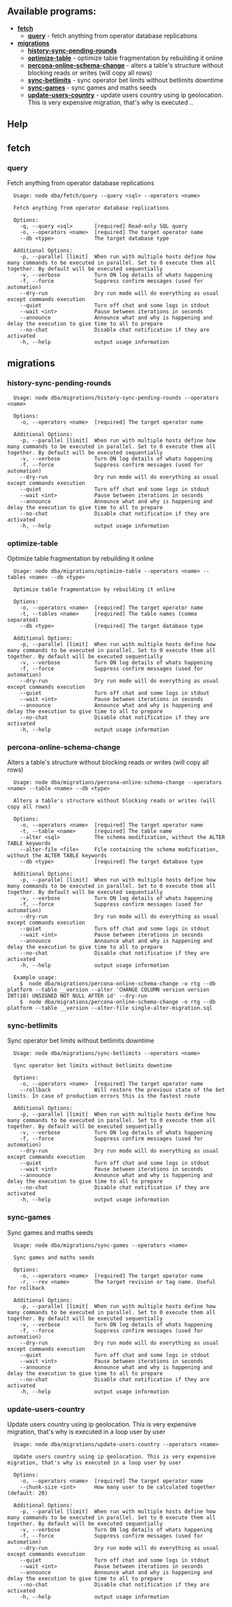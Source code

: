 ## Available programs:

* **[fetch](#fetch)**
    * **[query](#fetch-query)** - fetch anything from operator database replications
* **[migrations](#migrations)**
    * **[history-sync-pending-rounds](#migrations-history-sync-pending-rounds)** 
    * **[optimize-table](#migrations-optimize-table)** - optimize table fragmentation by rebuilding it online
    * **[percona-online-schema-change](#migrations-percona-online-schema-change)** - alters a table&#x27;s structure without blocking reads or writes (will copy all rows)
    * **[sync-betlimits](#migrations-sync-betlimits)** - sync operator bet limits without betlimits downtime
    * **[sync-games](#migrations-sync-games)** - sync games and maths seeds
    * **[update-users-country](#migrations-update-users-country)** - update users country using ip geolocation. This is very expensive migration, that&#x27;s why is executed ..

## Help
## <a name="fetch"></a>fetch
### <a name="fetch-query"></a>query
Fetch anything from operator database replications
```
  Usage: node dba/fetch/query --query <sql> --operators <name> 

  Fetch anything from operator database replications

  Options:
    -q, --query <sql>       [required] Read-only SQL query
    -o, --operators <name>  [required] The target operator name
    --db <type>             The target database type

  Additional Options:
    -p, --parallel [limit]  When run with multiple hosts define how many commands to be executed in parallel. Set to 0 execute them all together. By default will be executed sequentially
    -v, --verbose           Turn ON log details of whats happening
    -f, --force             Suppress confirm messages (used for automation)
    --dry-run               Dry run mode will do everything as usual except commands execution
    --quiet                 Turn off chat and some logs in stdout
    --wait <int>            Pause between iterations in seconds
    --announce              Announce what and why is happening and delay the execution to give time to all to prepare
    --no-chat               Disable chat notification if they are activated
    -h, --help              output usage information
```
## <a name="migrations"></a>migrations
### <a name="migrations-history-sync-pending-rounds"></a>history-sync-pending-rounds

```
  Usage: node dba/migrations/history-sync-pending-rounds --operators <name> 

  Options:
    -o, --operators <name>  [required] The target operator name

  Additional Options:
    -p, --parallel [limit]  When run with multiple hosts define how many commands to be executed in parallel. Set to 0 execute them all together. By default will be executed sequentially
    -v, --verbose           Turn ON log details of whats happening
    -f, --force             Suppress confirm messages (used for automation)
    --dry-run               Dry run mode will do everything as usual except commands execution
    --quiet                 Turn off chat and some logs in stdout
    --wait <int>            Pause between iterations in seconds
    --announce              Announce what and why is happening and delay the execution to give time to all to prepare
    --no-chat               Disable chat notification if they are activated
    -h, --help              output usage information
```
### <a name="migrations-optimize-table"></a>optimize-table
Optimize table fragmentation by rebuilding it online
```
  Usage: node dba/migrations/optimize-table --operators <name> --tables <name> --db <type> 

  Optimize table fragmentation by rebuilding it online

  Options:
    -o, --operators <name>  [required] The target operator name
    -t, --tables <name>     [required] The table names (comma separated)
    --db <type>             [required] The target database type

  Additional Options:
    -p, --parallel [limit]  When run with multiple hosts define how many commands to be executed in parallel. Set to 0 execute them all together. By default will be executed sequentially
    -v, --verbose           Turn ON log details of whats happening
    -f, --force             Suppress confirm messages (used for automation)
    --dry-run               Dry run mode will do everything as usual except commands execution
    --quiet                 Turn off chat and some logs in stdout
    --wait <int>            Pause between iterations in seconds
    --announce              Announce what and why is happening and delay the execution to give time to all to prepare
    --no-chat               Disable chat notification if they are activated
    -h, --help              output usage information
```
### <a name="migrations-percona-online-schema-change"></a>percona-online-schema-change
Alters a table&#x27;s structure without blocking reads or writes (will copy all rows)
```
  Usage: node dba/migrations/percona-online-schema-change --operators <name> --table <name> --db <type> 

  Alters a table's structure without blocking reads or writes (will copy all rows)

  Options:
    -o, --operators <name>  [required] The target operator name
    -t, --table <name>      [required] The table name
    --alter <sql>           The schema modification, without the ALTER TABLE keywords
    --alter-file <file>     File containing the schema modification, without the ALTER TABLE keywords
    --db <type>             [required] The target database type

  Additional Options:
    -p, --parallel [limit]  When run with multiple hosts define how many commands to be executed in parallel. Set to 0 execute them all together. By default will be executed sequentially
    -v, --verbose           Turn ON log details of whats happening
    -f, --force             Suppress confirm messages (used for automation)
    --dry-run               Dry run mode will do everything as usual except commands execution
    --quiet                 Turn off chat and some logs in stdout
    --wait <int>            Pause between iterations in seconds
    --announce              Announce what and why is happening and delay the execution to give time to all to prepare
    --no-chat               Disable chat notification if they are activated
    -h, --help              output usage information

  Example usage:
    $  node dba/migrations/percona-online-schema-change -o rtg --db platform --table __version --alter 'CHANGE COLUMN version version INT(10) UNSIGNED NOT NULL AFTER id' --dry-run
    $  node dba/migrations/percona-online-schema-change -o rtg --db platform --table __version --alter-file single-alter-migration.sql
```
### <a name="migrations-sync-betlimits"></a>sync-betlimits
Sync operator bet limits without betlimits downtime
```
  Usage: node dba/migrations/sync-betlimits --operators <name> 

  Sync operator bet limits without betlimits downtime

  Options:
    -o, --operators <name>  [required] The target operator name
    --rollback              Will restore the previous state of the bet limits. In case of production errors this is the fastest route

  Additional Options:
    -p, --parallel [limit]  When run with multiple hosts define how many commands to be executed in parallel. Set to 0 execute them all together. By default will be executed sequentially
    -v, --verbose           Turn ON log details of whats happening
    -f, --force             Suppress confirm messages (used for automation)
    --dry-run               Dry run mode will do everything as usual except commands execution
    --quiet                 Turn off chat and some logs in stdout
    --wait <int>            Pause between iterations in seconds
    --announce              Announce what and why is happening and delay the execution to give time to all to prepare
    --no-chat               Disable chat notification if they are activated
    -h, --help              output usage information
```
### <a name="migrations-sync-games"></a>sync-games
Sync games and maths seeds
```
  Usage: node dba/migrations/sync-games --operators <name> 

  Sync games and maths seeds

  Options:
    -o, --operators <name>  [required] The target operator name
    -r, --rev <name>        The target revision or tag name. Useful for rollback

  Additional Options:
    -p, --parallel [limit]  When run with multiple hosts define how many commands to be executed in parallel. Set to 0 execute them all together. By default will be executed sequentially
    -v, --verbose           Turn ON log details of whats happening
    -f, --force             Suppress confirm messages (used for automation)
    --dry-run               Dry run mode will do everything as usual except commands execution
    --quiet                 Turn off chat and some logs in stdout
    --wait <int>            Pause between iterations in seconds
    --announce              Announce what and why is happening and delay the execution to give time to all to prepare
    --no-chat               Disable chat notification if they are activated
    -h, --help              output usage information
```
### <a name="migrations-update-users-country"></a>update-users-country
Update users country using ip geolocation. This is very expensive migration, that&#x27;s why is executed in a loop user by user
```
  Usage: node dba/migrations/update-users-country --operators <name> 

  Update users country using ip geolocation. This is very expensive migration, that's why is executed in a loop user by user

  Options:
    -o, --operators <name>  [required] The target operator name
    --chunk-size <int>      How many user to be calculated together (default: 20)

  Additional Options:
    -p, --parallel [limit]  When run with multiple hosts define how many commands to be executed in parallel. Set to 0 execute them all together. By default will be executed sequentially
    -v, --verbose           Turn ON log details of whats happening
    -f, --force             Suppress confirm messages (used for automation)
    --dry-run               Dry run mode will do everything as usual except commands execution
    --quiet                 Turn off chat and some logs in stdout
    --wait <int>            Pause between iterations in seconds
    --announce              Announce what and why is happening and delay the execution to give time to all to prepare
    --no-chat               Disable chat notification if they are activated
    -h, --help              output usage information
```
